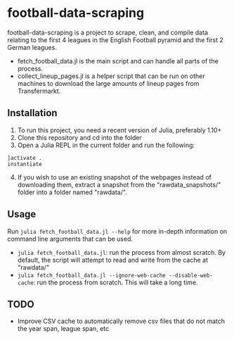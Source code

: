 # football-data-scraping

football-data-scraping is a project to scrape, clean, and compile data relating to the first 4 leagues in the English Football pyramid and the first 2 German leagues.

* fetch_football_data.jl is the main script and can handle all parts of the process.
* collect_lineup_pages.jl is a helper script that can be run on other machines to download the large amounts of lineup pages from Transfermarkt.

## Installation

1. To run this project, you need a recent version of Julia, preferably 1.10+
2. Clone this repository and cd into the folder
3. Open a Julia REPL in the current folder and run the following:
```
]activate .
instantiate
```
4. If you wish to use an existing snapshot of the webpages instead of downloading them, extract a snapshot from the "rawdata_snapshots/" folder into a folder named "rawdata/".

## Usage

Run `julia fetch_football_data.jl --help` for more in-depth information on command line arguments that can be used.

* `julia fetch_football_data.jl`: run the process from almost scratch. By default, the script will attempt to read and write from the cache at "rawdata/"
* `julia fetch_football_data.jl --ignore-web-cache --disable-web-cache`: run the process from scratch. This will take a long time.

## TODO

* Improve CSV cache to automatically remove csv files that do not match the year span, league span, etc
